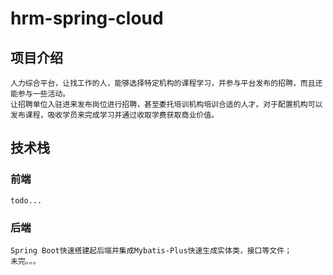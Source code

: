 # hrm-spring-cloud
## 项目介绍
```text
人力综合平台，让找工作的人，能够选择特定机构的课程学习，并参与平台发布的招聘，而且还能参与一些活动。
让招聘单位入驻进来发布岗位进行招聘，甚至委托培训机构培训合适的人才。对于配置机构可以发布课程，吸收学员来完成学习并通过收取学费获取商业价值。
```

## 技术栈
### 前端
```text
todo...
```

### 后端
```text
Spring Boot快速搭建起后端并集成Mybatis-Plus快速生成实体类，接口等文件；
未完。。。
```